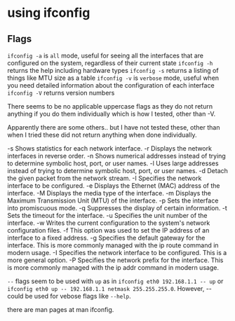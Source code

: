 # using ifconfig

## Flags

`ifconfig -a` is `all` mode, useful for seeing all the interfaces that are configured on the system, regardless of their current state
`ifconfig -h` returns the help including hardware types
`ifconfig -s` returns a listing of things like MTU size as a table
`ifconfig -v` is `verbose` mode, useful when you need detailed information about the configuration of each interface
`ifconfig -V` returns version numbers

There seems to be no applicable uppercase flags as they do not return anything if you
do them individually which is how I tested, other than -V.

Apparently there are some others.. but I have not tested these, other than when I tried these did not return anything when done individually.

-s Shows statistics for each network interface.
-r Displays the network interfaces in reverse order.
-n Shows numerical addresses instead of trying to determine symbolic host, port, or user names.
-l Uses large addresses instead of trying to determine symbolic host, port, or user names.
-d Detach the given packet from the network stream.
-I Specifies the network interface to be configured.
-e Displays the Ethernet (MAC) address of the interface.
-M Displays the media type of the interface.
-m Displays the Maximum Transmission Unit (MTU) of the interface.
-p Sets the interface into promiscuous mode.
-q Suppresses the display of certain information.
-t Sets the timeout for the interface.
-u Specifies the unit number of the interface.
-w Writes the current configuration to the system's network configuration files.
-f This option was used to set the IP address of an interface to a fixed address.
-g Specifies the default gateway for the interface. This is more commonly managed with the ip route command in modern usage.
-I Specifies the network interface to be configured. This is a more general option.
-P Specifies the network prefix for the interface. This is more commonly managed with the ip addr command in modern usage.

`--` flags seem to be used with `up` as in `ifconfig eth0 192.168.1.1 -- up` or `ifconfig eth0 up -- 192.168.1.1 netmask 255.255.255.0`.
However, -- could be used for vebose flags like `--help`.

there are man pages at man ifconfig.
